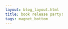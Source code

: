 ```yaml
---
layout: blog_layout.html
title: book release party!
tags: magnet_bottom
---
```

<!-- *72 Joy St, Somerville / September 13, 2025 / 6-10:30pm*

Come celebrate the release of my debut novel with an evening of **festivities**. There will be appetizers and non-alcoholic drinks for your enjoyment, as well as an **assortment** of statesmen, fools, debutantes, and **thought leaders**. The event will be at Life Drawing Boston in Somerville.

The event shall cost **10 United States Dollars**. The book will also be on sale for **10 United States Dollars**. Merchandise will be on sale at **market rate**.

*I have had my best men draw up a list of things that shall occur:*
- An appearance by the **Dirty Water Brass Band,** a 'movable block party' known for its **raucous** conduct. And yes, I'll be playing trombone with them.
- An appearance by the surviving members of **Halfshell**, the last rock band to ever come out of Dover, New Hampshire.

*I have had my worst men draw up an incomplete summary of information about the event.*
- $10 admission, free for Boston FAC members.
- Book on sale for $10.
- 8pm-11pm at 72 Joy St., Somerville, MA
- Appetizers will be served
- Live music, dancing, speeches, etc.

## Somerville's MOST WANTED

The following individuals are required by law to attend this event:

### ...from the DIRTY WATER BRASS BAND:
<div class="reviewbubble profile">
<p class="medpp"><b>Mary Curtin</b>, the original "SAX OFFENDER", is wanted for having too much swag.</p>
<img class="img-right" src="http://dirtywaterbrassband.com/assets/images/rsz_mary.png">
</div>
<div class="reviewbubble profile">
<img class="img-left" src="http://dirtywaterbrassband.com/assets/images/rsz_peter.png">
<p class="medpp"><b>Peter Goransson</b>, a thoroughbred "SON OF DUNSTABLE", is wanted for creating an all-saxophone band, something only an individual with a sick mind could do. What else is he hiding?</p>
</div>
<div class="reviewbubble profile">
<p class="medpp">"ICE CREAM" <b>Al Kone</b>, the the only superhero whose superpower is being a supercommuter. She is wanted for having a mortgage: being able to afford a home points to potential foul play.</p>
<img class="img-right" src="http://dirtywaterbrassband.com/assets/images/AlisonKone.jpg">
</div>
<div class="reviewbubble profile">
<img class="img-left" src="http://dirtywaterbrassband.com/assets/images/kaolin_kinsey_fix.jpg">
<p class="medpp"><b>Kaolin Kinsey</b>, the "STILTED ONE", a performer from the woods of Vermont who prefers to walk around with 100-foot pine trees strapped to his legs. He is wanted for his general contracting expertise.</p>
</div>
<div class="reviewbubble profile">
<p class="medpp"><b>David Lewin</b>, the "SCREAMER", former marcher, current owner of several strange t-shirts. Wanted for possible t-shirt laundering.</p>
<img class="img-right" src="http://dirtywaterbrassband.com/assets/images/rsz_dave.png">
</div>
<div class="reviewbubble profile">
<img class="img-left" src="http://dirtywaterbrassband.com/assets/images/rsz_tim_o.jpg">
<p class="medpp"><b>Tim Opperman</b>, the "MAD SCIENTIST", insists that being a scientist is mostly about writing grants and not mixing substances in beakers together. This seems clearly wrong, so he is wanted for questioning.</p>
</div>
<div class="reviewbubble profile">
<p class="medpp"><b>Don Stevenson</b>, the "COCKTAIL DRUMMER", splits his time between Charlestown and an undisclosed location in Vermont. He has mastered the art of playing a 'cocktail set', a piece of drumming hardware he built himself. Wanted for </p>
<img class="img-right" src="http://dirtywaterbrassband.com/assets/images/rsz_don.png">
</div> -->